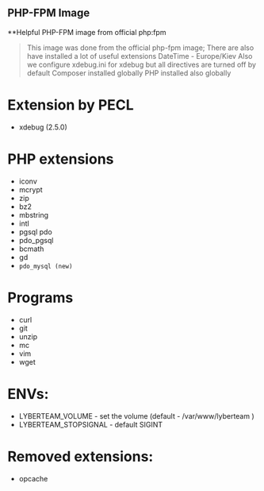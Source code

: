 ## PHP-FPM Image

**Helpful PHP-FPM image from official php:fpm

>This image was done from the official php-fpm image;
>There are also have installed a lot of useful extensions
>DateTime - Europe/Kiev
>Also we configure xdebug.ini for xdebug but all directives are turned off by default
>Composer installed globally
>PHP installed also globally

# Extension by PECL
   * xdebug (2.5.0)
   <!-- * redis  (3.1.0) -->

# PHP extensions
   * iconv 
   * mcrypt 
   * zip 
   * bz2 
   * mbstring 
   * intl 
   * pgsql pdo
   * pdo_pgsql 
   * bcmath 
   * gd
   * `pdo_mysql (new)`

# Programs  
   * curl
   * git
   * unzip
   * mc
   * vim
   * wget
   
# ENVs:
   * LYBERTEAM_VOLUME               - set the volume (default - /var/www/lyberteam )
   * LYBERTEAM_STOPSIGNAL           - default SIGINT
   
# Removed extensions:
   * opcache 
